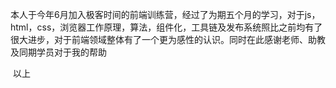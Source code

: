 ​		本人于今年6月加入极客时间的前端训练营，经过了为期五个月的学习，对于js，html，css，浏览器工作原理，算法，组件化，工具链及发布系统照比之前均有了很大进步，对于前端领域整体有了一个更为感性的认识。同时在此感谢老师、助教及同期学员对于我的帮助

​		以上